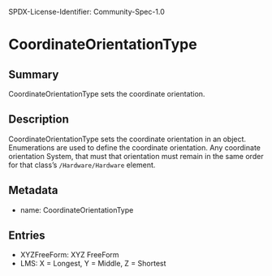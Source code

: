 SPDX-License-Identifier: Community-Spec-1.0

# CoordinateOrientationType

## Summary

CoordinateOrientationType sets the coordinate orientation. 

## Description

CoordinateOrientationType sets the coordinate orientation in an object. Enumerations are used to define the coordinate orientation.
Any coordinate orientation System, that must that orientation must remain in the same order for that class’s `/Hardware/Hardware` element. 

## Metadata

- name: CoordinateOrientationType

## Entries

- XYZFreeForm: XYZ FreeForm
- LMS: X = Longest, Y = Middle, Z = Shortest
